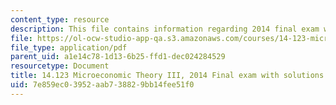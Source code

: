 ```yaml
---
content_type: resource
description: This file contains information regarding 2014 final exam with solutions.
file: https://ol-ocw-studio-app-qa.s3.amazonaws.com/courses/14-123-microeconomic-theory-iii-spring-2015/7e859ec03952aab738829bb14fee51f0_MIT14_123S15_Final2014.pdf
file_type: application/pdf
parent_uid: a1e14c78-1d13-6b25-ffd1-dec024284529
resourcetype: Document
title: 14.123 Microeconomic Theory III, 2014 Final exam with solutions
uid: 7e859ec0-3952-aab7-3882-9bb14fee51f0
---
```

